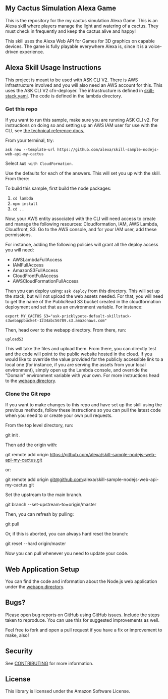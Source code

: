 ## My Cactus Simulation Alexa Game

This is the repository for the my cactus simulation Alexa Game. This is an Alexa skill where players manage the light and watering of a cactus. They must check in frequently and keep the cactus alive and happy!

This skill uses the Alexa Web API for Games for 3D graphics on capable devices. The game is fully playable everywhere Alexa is, since it is a voice-driven experience. 

## Alexa Skill Usage Instructions

This project is meant to be used with ASK CLI V2. There is AWS infrastructure involved and you will also need an AWS account for this. This uses the ASK CLI V2 cfn-deployer. The infrastructure is defined in [skill-stack.yaml](./infrastructure/cfn-deployer/skill-stack.yaml). The code is defined in the lambda directory. 


### Get this repo
If you want to run this sample, make sure you are running ASK CLI v2. For instructions on doing so and setting up an AWS IAM user for use with the CLI, see [the technical reference docs.](https://developer.amazon.com/en-US/docs/alexa/smapi/quick-start-alexa-skills-kit-command-line-interface.html)

From your terminal, try:

`ask new --template-url https://github.com/alexa/skill-sample-nodejs-web-api-my-cactus`

Select `AWS with CloudFormation`.

Use the defaults for each of the answers. This will set you up with the skill. From there: 

To build this sample, first build the node packages:

1. `cd lambda`
2. `npm install`
3. `cd ..`

Now, your AWS entity associated with the CLI will need access to create and manage the following resources: Cloudformation, IAM, AWS Lambda, Cloudfront, S3. Go to the AWS console, and for your IAM user, add these permissions.

For instance, adding the following policies will grant all the deploy access you will need:
* AWSLambdaFullAccess
* IAMFullAccess
* AmazonS3FullAccess
* CloudFrontFullAccess
* AWSCloudFormationFullAccess

Then you can deploy using: `ask deploy` from this directory. This will set up the stack, but will not upload the web assets needed. For that, you will need to get the name of the PublicRead S3 bucket created in the cloudformation deployment and set that as an environment variable. For instance: 

`export MY_CACTUS_S3="ask-pricklypete-default-skillstack-s3webappbucket-1234abc56789.s3.amazonaws.com"`

Then, head over to the webapp directory. From there, run:

`uploadS3`

This will take the files and upload them. From there, you can directly test and the code will point to the public website hosted in the cloud. If you would like to override the value provided for the publicly accessible link to a local one (for instance, if you are serving the assets from your local environment), simply open up the Lambda console, and override the "Domain" environment variable with your own. For more instructions head to the [webapp directory](./webapp).

### Clone the Git repo

If you want to make changes to this repo and have set up the skill using the previous methods, follow these instructions so you can pull the latest code when you need to or create your own pull requests.

From the top level directory, run:

 git init .

Then add the origin with:

 git remote add origin https://github.com/alexa/skill-sample-nodejs-web-api-my-cactus.git

or:

 git remote add origin git@github.com:alexa/skill-sample-nodejs-web-api-my-cactus.git

Set the upstream to the main branch.

 git branch --set-upstream-to=origin/master 

Then, you can refresh by pulling:

 git pull

Or, if this is aborted, you can always hard reset the branch:

 git reset --hard origin/master 

Now you can pull whenever you need to update your code. 

## Web Application Setup

You can find the code and information about the Node.js web application under the [webapp directory](./webapp). 

## Bugs?

Please open bug reports on GitHub using GitHub issues. Include the steps taken to reproduce. You can use this for suggested improvements as well. 

Feel free to fork and open a pull request if you have a fix or improvement to make, also!

## Security

See [CONTRIBUTING](CONTRIBUTING.md#security-issue-notifications) for more information.

## License

This library is licensed under the Amazon Software License.
